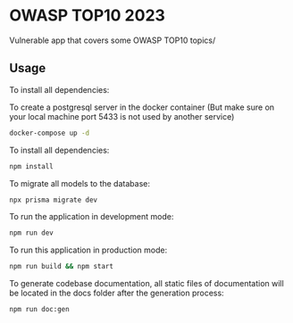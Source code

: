 # OWASP TOP10 2023

Vulnerable app that covers some OWASP TOP10 topics/

## Usage

To install all dependencies:

To create a postgresql server in the docker container (But make sure on your local machine port 5433 is not used by another service)

```bash
docker-compose up -d
```

To install all dependencies:

```bash
npm install
```

To migrate all models to the database:

```bash
npx prisma migrate dev
```


To run the application in development mode:

```bash
npm run dev
```

To run this application in production mode:
```bash
npm run build && npm start
```

To generate codebase documentation, all static files of documentation will be located in the docs folder after the generation process:

```bash
npm run doc:gen
```